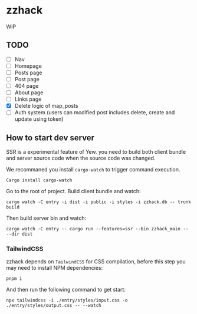 # zzhack
WIP

## TODO
- [ ] Nav
- [ ] Homepage
- [ ] Posts page
- [ ] Post page
- [ ] 404 page
- [ ] About page
- [ ] Links page
- [x] Delete logic of map_posts
- [ ] Auth system (users can modified post includes delete, create and update using token)

## How to start dev server
SSR is a experimental feature of Yew. you need to build both client bundle and server source code when the source code was changed.

We recommaned you install `cargo-watch` to trigger command execution. 
```shell
Cargo install cargo-watch
```

Go to the root of project. Build client bundle and watch:
```shell
cargo watch -C entry -i dist -i public -i styles -i zzhack.db -- trunk build
```

Then build server bin and watch:
```shell
cargo watch -C entry -- cargo run --features=ssr --bin zzhack_main -- --dir dist
```


### TailwindCSS
zzhack depends on `TailwindCSS` for CSS compilation, before this step you may need to install NPM dependencies:
```shell
pnpm i
```

And then run the following command to get start:
```shell
npx tailwindcss -i ./entry/styles/input.css -o ./entry/styles/output.css -- --watch
```


